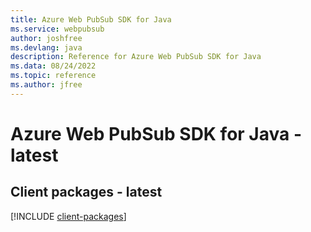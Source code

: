 ```yaml
---
title: Azure Web PubSub SDK for Java
ms.service: webpubsub
author: joshfree
ms.devlang: java
description: Reference for Azure Web PubSub SDK for Java
ms.data: 08/24/2022
ms.topic: reference
ms.author: jfree
---
```

# Azure Web PubSub SDK for Java - latest

## Client packages - latest
[!INCLUDE [client-packages](web-pubsub-client-index.md)]